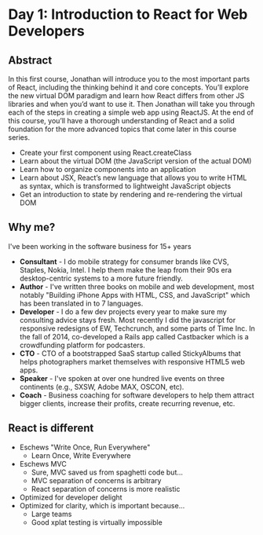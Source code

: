 Day 1: Introduction to React for Web Developers
====

## Abstract

In this first course, Jonathan will introduce you to the most important parts of React, including the thinking behind it and core concepts. You’ll explore the new virtual DOM paradigm and learn how React differs from other JS libraries and when you’d want to use it. Then Jonathan will take you through each of the steps in creating a simple web app using ReactJS. At the end of this course, you’ll have a thorough understanding of React and a solid foundation for the more advanced topics that come later in this course series.

* Create your first component using React.createClass
* Learn about the virtual DOM (the JavaScript version of the actual DOM)
* Learn how to organize components into an application
* Learn about JSX, React’s new language that allows you to write HTML as syntax, which is transformed to lightweight JavaScript objects
* Get an introduction to state by rendering and re-rendering the virtual DOM

## Why me?

I've been working in the software business for 15+ years

* **Consultant** - I do mobile strategy for consumer brands like CVS, Staples, Nokia, Intel. I help them make the leap from their 90s era desktop-centric systems to a more future friendly.
* **Author** - I've written three books on mobile and web development, most notably "Building iPhone Apps with HTML, CSS, and JavaScript" which has been translated in to 7 languages.
* **Developer** - I do a few dev projects every year to make sure my consulting advice stays fresh. Most recently I did the javascript for responsive redesigns of EW, Techcrunch, and some parts of Time Inc. In the fall of 2014, co-developed a Rails app called Castbacker which is a crowdfunding platform for podcasters.
* **CTO** - CTO of a bootstrapped SaaS startup called StickyAlbums that helps photographers market themselves with responsive HTML5 web apps.
* **Speaker** - I've spoken at over one hundred live events on three continents (e.g., SXSW, Adobe MAX, OSCON, etc).
* **Coach** - Business coaching for software developers to help them attract bigger clients, increase their profits, create recurring revenue, etc.

## React is different

* Eschews "Write Once, Run Everywhere"
    * Learn Once, Write Everywhere
* Eschews MVC
    * Sure, MVC saved us from spaghetti code but...
    * MVC separation of concerns is arbitrary
    * React separation of concerns is more realistic
* Optimized for developer delight
* Optimized for clarity, which is important because...
    * Large teams
    * Good xplat testing is virtually impossible

